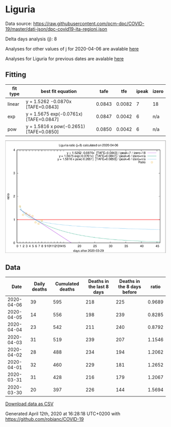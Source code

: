 # Liguria

Data source: https://raw.githubusercontent.com/pcm-dpc/COVID-19/master/dati-json/dpc-covid19-ita-regioni.json

Delta days analysis (j): 8

Analyses for other values of j for 2020-04-06 are avalable [here](../README.md)

Analyses for Liguria for previous dates are avalable [here](../../README.md)

## Fitting 
|fit type|best fit equation|tafe|tfe|ipeak|izero|
|-------|-----|--------|------|---|---|
|linear|y = 1.5262 -0.0870x  [TAFE=0.0843]|0.0843|0.0082|7|18|
|exp|y = 1.5675 exp(-0.0761x)  [TAFE=0.0847]|0.0847|0.0042|6|n/a|
|pow|y = 1.5816 x pow(-0.2651)  [TAFE=0.0850]|0.0850|0.0042|6|n/a|

![Plot](COVID-19_liguria_j8_2020-04-06.png)

## Data
|Date|Daily deaths|Cumulated deaths|Deaths in the last 8 days|Deaths in the 8 days before|ratio|
|----|----------|-----------|-------|--------------------|-----|
|2020-04-06|39|595|218|225|0.9689|
|2020-04-05|14|556|198|239|0.8285|
|2020-04-04|23|542|211|240|0.8792|
|2020-04-03|31|519|239|207|1.1546|
|2020-04-02|28|488|234|194|1.2062|
|2020-04-01|32|460|229|181|1.2652|
|2020-03-31|31|428|216|179|1.2067|
|2020-03-30|20|397|226|144|1.5694|

[Download data as CSV](COVID-19_liguria_j8_2020-04-06.csv)

Generated April 12th, 2020 at 16:28:18 UTC+0200 with https://github.com/robianc/COVID-19

